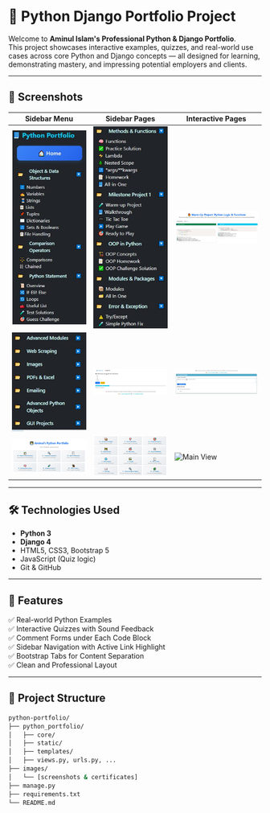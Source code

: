 # 🧠 Python Django Portfolio Project

Welcome to **Aminul Islam's Professional Python & Django Portfolio**.  
This project showcases interactive examples, quizzes, and real-world use cases across core Python and Django concepts — all designed for learning, demonstrating mastery, and impressing potential employers and clients.

---

## 📸 Screenshots

| Sidebar Menu | Sidebar Pages | Interactive Pages |
|--------------|---------------|-------------------|
| ![Sidebar](images/sidebar_page01.jpg) | ![Subpage](images/sidebar_page02.jpg) | ![HTML Page](images/html_page01.jpg) |
| ![Main Sidebar](images/sidebarmain01.jpg) | ![Quiz](images/quiz_form.jpg) | ![Comment](images/comments_form.jpg) |
| ![Home Page](images/home_page01.jpg) | ![Home Page 2](images/home_page02.jpg) | ![Main View](images/sibarmain.jpg) |

---

## 🛠 Technologies Used

- **Python 3**
- **Django 4**
- HTML5, CSS3, Bootstrap 5
- JavaScript (Quiz logic)
- Git & GitHub

---

## 📁 Features

✅ Real-world Python Examples  
✅ Interactive Quizzes with Sound Feedback  
✅ Comment Forms under Each Code Block  
✅ Sidebar Navigation with Active Link Highlight  
✅ Bootstrap Tabs for Content Separation  
✅ Clean and Professional Layout

---

## 🧪 Project Structure

```bash
python-portfolio/
├── python_portfolio/
│   ├── core/
│   ├── static/
│   ├── templates/
│   ├── views.py, urls.py, ...
├── images/
│   └── [screenshots & certificates]
├── manage.py
├── requirements.txt
└── README.md
